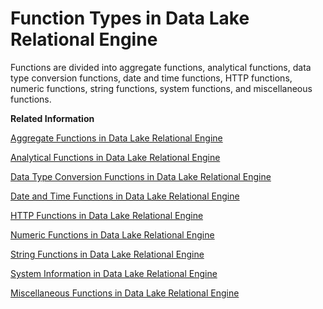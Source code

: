 <!-- loio8d55797a1e61402d94ecf0ed41ef689f -->

# Function Types in Data Lake Relational Engine

Functions are divided into aggregate functions, analytical functions, data type conversion functions, date and time functions, HTTP functions, numeric functions, string functions, system functions, and miscellaneous functions.

**Related Information**  


[Aggregate Functions in Data Lake Relational Engine](aggregate-functions-in-data-lake-relational-engine-a526f10.md "Aggregate functions summarize data over a group of rows from the database. The groups are formed using the GROUP BY clause of the SELECT statement.")

[Analytical Functions in Data Lake Relational Engine](analytical-functions-in-data-lake-relational-engine-a52773a.md "Analytical functions include simple aggregates, window functions, and numeric functions.")

[Data Type Conversion Functions in Data Lake Relational Engine](data-type-conversion-functions-in-data-lake-relational-engine-a52a835.md "Data type conversion functions convert arguments from one data type to another.")

[Date and Time Functions in Data Lake Relational Engine](date-and-time-functions-in-data-lake-relational-engine-a52b07b.md "Date and time functions perform conversion, extraction, or manipulation operations on date and time data types and can return date and time information.")

[HTTP Functions in Data Lake Relational Engine](http-functions-in-data-lake-relational-engine-a52c0f1.md "HTTP functions encode and decode a string for use in HTML.")

[Numeric Functions in Data Lake Relational Engine](numeric-functions-in-data-lake-relational-engine-a52c9b6.md "Numeric functions perform mathematical operations on numerical data types or return numeric information.")

[String Functions in Data Lake Relational Engine](string-functions-in-data-lake-relational-engine-a52d1d9.md "String functions perform conversion, extraction, or manipulation operations on strings, or return information about strings.")

[System Information in Data Lake Relational Engine](../040-system-information/system-information-in-data-lake-relational-engine-a52da06.md "System functions return system information.")

[Miscellaneous Functions in Data Lake Relational Engine](miscellaneous-functions-in-data-lake-relational-engine-a5313f0.md "Miscellaneous functions perform operations on arithmetic, string, or date/time expressions, including the return values of other functions.")

